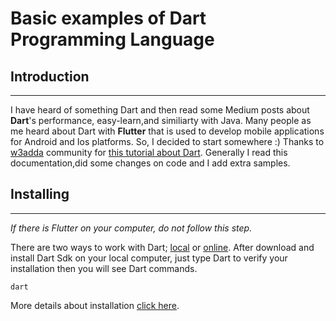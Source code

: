 # Basic examples of Dart Programming Language

## Introduction
***
I have heard of something Dart and then read some Medium posts about **Dart**'s performance, easy-learn,and similiarty with Java. 
Many people as me heard about Dart with **Flutter** that is used to develop mobile applications for Android and Ios platforms. 
So, I decided to start somewhere :)
Thanks to [w3adda](https://www.w3adda.com) community for [this tutorial about Dart](https://www.w3adda.com/dart-tutorial/dart-introduction).
Generally I read this documentation,did some changes on code and I add extra samples. 

## Installing
***
*If there is Flutter on your computer, do not follow this step.*

There are two ways to work with Dart; [local](https://dart.dev/get-dart) or [online](https://dartpad.dartlang.org/). 
After download and install Dart Sdk on your local computer, just type Dart to verify your installation then you will see  Dart commands.

```
dart
```

More details about installation [click here](https://www.w3adda.com/dart-tutorial/dart-installation).

